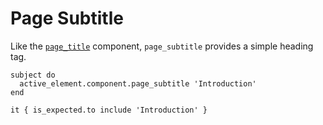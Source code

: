 # Page Subtitle

Like the [`page_title`](page-title.html) component, `page_subtitle` provides a simple heading tag.

```rspec:html
subject do
  active_element.component.page_subtitle 'Introduction'
end

it { is_expected.to include 'Introduction' }
```
